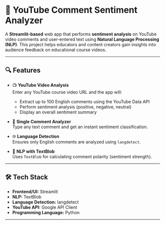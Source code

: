 # 🎯 YouTube Comment Sentiment Analyzer

A **Streamlit-based** web app that performs **sentiment analysis** on YouTube video comments and user-entered text using **Natural Language Processing (NLP)**. This project helps educators and content creators gain insights into audience feedback on educational course videos.

---

## 🔍 Features

- 📺 **YouTube Video Analysis**  
  Enter any YouTube course video URL and the app will:
  - Extract up to 100 English comments using the YouTube Data API
  - Perform sentiment analysis (positive, negative, neutral)
  - Display an overall sentiment summary

- 💬 **Single Comment Analyzer**  
  Type any text comment and get an instant sentiment classification.

- 🌐 **Language Detection**  
  Ensures only English comments are analyzed using `langdetect`.

- 🧠 **NLP with TextBlob**  
  Uses `TextBlob` for calculating comment polarity (sentiment strength).

---

## 🛠️ Tech Stack

- **Frontend/UI:** Streamlit  
- **NLP:** TextBlob  
- **Language Detection:** langdetect  
- **YouTube API:** Google API Client  
- **Programming Language:** Python  

---
